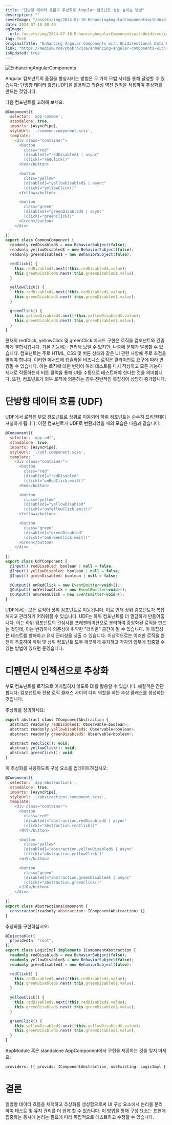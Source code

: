 ```yaml
---
title: "단방향 데이터 흐름과 추상화로 Angular 컴포넌트 성능 높이는 방법"
description: ""
coverImage: "/assets/img/2024-07-10-EnhancingAngularComponentswithUnidirectionalDataFlowandAbstraction_0.png"
date: 2024-07-10 00:40
ogImage:
  url: /assets/img/2024-07-10-EnhancingAngularComponentswithUnidirectionalDataFlowandAbstraction_0.png
tag: Tech
originalTitle: "Enhancing Angular Components with Unidirectional Data Flow and Abstraction"
link: "https://medium.com/@bobrovice/enhancing-angular-components-with-unidirectional-data-flow-and-abstraction-d936fe8fb8e5"
isUpdated: true
---
```


![EnhancingAngularComponents](/assets/img/2024-07-10-EnhancingAngularComponentswithUnidirectionalDataFlowandAbstraction_0.png)

Angular 컴포넌트의 품질을 향상시키는 방법은 두 가지 모범 사례를 통해 달성할 수 있습니다: 단방향 데이터 흐름(UDF)을 활용하고 의존성 역전 원칙을 적용하여 추상화를 만드는 것입니다.

다음 컴포넌트를 고려해 보세요:

```javascript
@Component({
  selector: 'app-common',
  standalone: true,
  imports: [AsyncPipe],
  styleUrl: './common.component.scss',
  template: `
    <div class="container">
      <button
        class="red"
        [disabled]="redDisabled$ | async"
        (click)="redClick()"
      >Red</button>

      <button
        class="yellow"
        [disabled]="yellowDisabled$ | async"
        (click)="yellowClick()"
      >Yellow</button>

      <button
        class="green"
        [disabled]="greenDisabled$ | async"
        (click)="greenClick()"
      >Green</button>
    </div>
  `
})
export class CommonComponent {
  readonly redDisabled$ = new BehaviorSubject(false);
  readonly yellowDisabled$ = new BehaviorSubject(false);
  readonly greenDisabled$ = new BehaviorSubject(false);

  redClick() {
    this.redDisabled$.next(!this.redDisabled$.value);
    this.greenDisabled$.next(!this.greenDisabled$.value);
  }

  yellowClick() {
    this.redDisabled$.next(!this.redDisabled$.value);
    this.greenDisabled$.next(!this.greenDisabled$.value);
  }

  greenClick() {
    this.yellowDisabled$.next(!this.yellowDisabled$.value);
    this.greenDisabled$.next(!this.greenDisabled$.value);
  }
}
```

<!-- cozy-coder - 수평 -->

<ins class="adsbygoogle"
     style="display:block"
     data-ad-client="ca-pub-4877378276818686"
     data-ad-slot="1107185301"
     data-ad-format="auto"
     data-full-width-responsive="true"></ins>

<script>
     (adsbygoogle = window.adsbygoogle || []).push({});
</script>

현재의 redClick, yellowClick 및 greenClick 메서드 구현은 로직을 컴포넌트와 긴밀하게 결합시킵니다. 기본 기능에는 편리해 보일 수 있지만, 나중에 문제가 발생할 수 있습니다. 컴포넌트는 주로 HTML, CSS 및 버튼 상태와 같은 UI 관련 사항에 주로 초점을 맞춰야 합니다. 이러한 메서드에 캡슐화된 비즈니스 로직은 클라이언트 요구에 따라 변경될 수 있습니다. 이는 로직에 대한 변경이 여러 테스트를 다시 작성하고 모든 기능이 제대로 작동하는지 버튼 클릭을 통해 UI를 수동으로 테스트해야 한다는 것을 의미합니다. 또한, 컴포넌트가 외부 로직에 의존하는 경우 전반적인 복잡성이 상당히 증가합니다.

# 단방향 데이터 흐름 (UDF)

UDF에서 로직은 부모 컴포넌트로 상위로 이동되어 하위 컴포넌트는 순수히 프리젠테이셔널하게 됩니다. 이전 컴포넌트가 UDF로 변환되었을 때의 모습은 다음과 같습니다:

```js
@Component({
  selector: 'app-udf',
  standalone: true,
  imports: [AsyncPipe],
  styleUrl: './udf.component.scss',
  template: `
    <div class="container">
      <button
        class="red"
        [disabled]="redDisabled"
        (click)="onRedClick.emit()"
      >Red</button>

      <button
        class="yellow"
        [disabled]="yellowDisabled"
        (click)="onYellowClick.emit()"
      >Yellow</button>

      <button
        class="green"
        [disabled]="greenDisabled"
        (click)="onGreenClick.emit()"
      >Green</button>
    </div>
  `
})
export class UdfComponent {
  @Input() redDisabled: boolean | null = false;
  @Input() yellowDisabled: boolean | null = false;
  @Input() greenDisabled: boolean | null = false;

  @Output() onRedClick = new EventEmitter<void>();
  @Output() onYellowClick = new EventEmitter<void>();
  @Output() onGreenClick = new EventEmitter<void>();
}
```

<!-- cozy-coder - 수평 -->

<ins class="adsbygoogle"
     style="display:block"
     data-ad-client="ca-pub-4877378276818686"
     data-ad-slot="1107185301"
     data-ad-format="auto"
     data-full-width-responsive="true"></ins>

<script>
     (adsbygoogle = window.adsbygoogle || []).push({});
</script>

UDF에서는 모든 로직이 상위 컴포넌트로 이동됩니다. 이로 인해 상위 컴포넌트가 복잡해지고 관리하기 어려워질 수 있습니다. UDF는 하위 컴포넌트를 더 깔끔하게 만들어줍니다. 이는 하위 컴포넌트의 관심사를 프레젠테이션으로 분리하여 중앙화된 로직을 만드는 것인데, 이는 변경이나 의존성에 취약한 "더러운" 공간이 될 수 있습니다. 이 복잡성은 테스트를 방해하고 유지 관리성을 낮출 수 있습니다. 이상적으로는 이러한 로직을 완전히 추출하여 하위 및 상위 컴포넌트 모두 깨끗하게 유지하고 각자의 업무에 집중할 수 있는 방법이 있으면 좋겠습니다.

# 디펜던시 인젝션으로 추상화

부모 컴포넌트를 로직으로 어지럽히지 않도록 DI를 활용할 수 있습니다. 해결책은 간단합니다: 컴포넌트와 전용 로직 클래스 사이의 다리 역할을 하는 추상 클래스를 생성하는 것입니다.

추상화를 정의하세요:

<!-- cozy-coder - 수평 -->

<ins class="adsbygoogle"
     style="display:block"
     data-ad-client="ca-pub-4877378276818686"
     data-ad-slot="1107185301"
     data-ad-format="auto"
     data-full-width-responsive="true"></ins>

<script>
     (adsbygoogle = window.adsbygoogle || []).push({});
</script>

```js
export abstract class IComponentAbstraction {
  abstract readonly redDisabled$: Observable<boolean>;
  abstract readonly yellowDisabled$: Observable<boolean>;
  abstract readonly greenDisabled$: Observable<boolean>;

  abstract redClick(): void;
  abstract yellowClick(): void;
  abstract greenClick(): void;
}
```

이 추상화를 사용하도록 구성 요소를 업데이트하십시오:

```js
@Component({
  selector: 'app-abstractions',
  standalone: true,
  imports: [AsyncPipe],
  styleUrl: './abstractions.component.scss',
  template: `
    <div class="container">
      <button
        class="red"
        [disabled]="abstraction.redDisabled$ | async"
        (click)="abstraction.redClick()"
      >빨강</button>

      <button
        class="yellow"
        [disabled]="abstraction.yellowDisabled$ | async"
        (click)="abstraction.yellowClick()"
      >노랑</button>

      <button
        class="green"
        [disabled]="abstraction.greenDisabled$ | async"
        (click)="abstraction.greenClick()"
      >초록</button>
    </div>
  `
})
export class AbstractionsComponent {
  constructor(readonly abstraction: IComponentAbstraction) {}
}
```

추상화를 구현하십시오:

<!-- cozy-coder - 수평 -->

<ins class="adsbygoogle"
     style="display:block"
     data-ad-client="ca-pub-4877378276818686"
     data-ad-slot="1107185301"
     data-ad-format="auto"
     data-full-width-responsive="true"></ins>

<script>
     (adsbygoogle = window.adsbygoogle || []).push({});
</script>

```typescript
@Injectable({
  providedIn: "root",
})
export class LogicImpl implements IComponentAbstraction {
  readonly redDisabled$ = new BehaviorSubject(false);
  readonly yellowDisabled$ = new BehaviorSubject(false);
  readonly greenDisabled$ = new BehaviorSubject(false);

  redClick() {
    this.redDisabled$.next(!this.redDisabled$.value);
    this.greenDisabled$.next(!this.greenDisabled$.value);
  }

  yellowClick() {
    this.redDisabled$.next(!this.redDisabled$.value);
    this.greenDisabled$.next(!this.greenDisabled$.value);
  }

  greenClick() {
    this.yellowDisabled$.next(!this.yellowDisabled$.value);
    this.greenDisabled$.next(!this.greenDisabled$.value);
  }
}
```

AppModule 혹은 standalone AppComponent에서 구현을 제공하는 것을 잊지 마세요:

```typescript
providers: [{ provide: IComponentAbstraction, useExisting: LogicImpl }];
```

# 결론

<!-- cozy-coder - 수평 -->

<ins class="adsbygoogle"
     style="display:block"
     data-ad-client="ca-pub-4877378276818686"
     data-ad-slot="1107185301"
     data-ad-format="auto"
     data-full-width-responsive="true"></ins>

<script>
     (adsbygoogle = window.adsbygoogle || []).push({});
</script>

일방향 데이터 흐름을 채택하고 추상화를 생성함으로써 UI 구성 요소에서 논리를 분리하여 테스트 및 유지 관리를 더 쉽게 할 수 있습니다. 이 방법을 통해 구성 요소는 표현에 집중하는 동시에 논리는 필요에 따라 독립적으로 테스트하고 수정할 수 있습니다.
